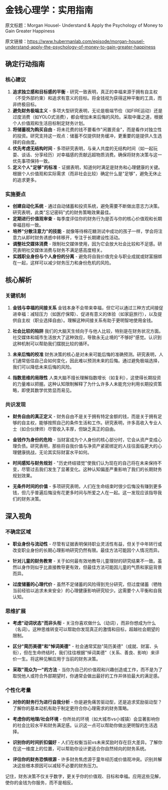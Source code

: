 # 金钱心理学：实用指南

原文标题：Morgan Housel- Understand & Apply the Psychology of Money to Gain Greater Happiness

原文链接：https://www.hubermanlab.com/episode/morgan-housel-understand-apply-the-psychology-of-money-to-gain-greater-happiness

<YouTube videoId="z5W74QC3v2I" />

## 确定行动指南

### 核心建议
1. **追求独立感和目标感的平衡** - 研究一致表明，真正的幸福来源于拥有自主权（不受外部约束）和追求有意义的目标。将金钱视为获得这种平衡的工具，而非终极目标。
2. **避免财务极端主义** - 多项大型研究表明，无论是极端节俭（如FIRE运动）还是过度消费（如YOLO式消费），都会增加未来后悔的风险。采取中庸之道，根据个人价值观和生活目标制定财务计划。
3. **将储蓄视为购买自由** - 将未花费的钱不要看作"闲置资金"，而是看作对独立性的投资。研究支持这一观点：储蓄不仅提供财务缓冲，更重要的是提供人生选择的自由度。
4. **优先考虑无结构时间** - 多项研究表明，与亲人共度的无结构时间（如一起玩耍、谈话、分享经历）对幸福感的贡献远超物质消费。确保将财务决策与这一优先事项保持一致。
5. **定义个人"足够"的标准** - 证据表明，知道何时满足是财务和心理健康的关键。根据个人价值观和实际需求（而非社会比较）确定什么是"足够"，避免无休止的追求更多。

### 实施要点
* **创建自动化系统** - 通过自动储蓄和投资系统，避免需要不断做出意志力决策。研究表明，此类"忘记密码"式的财务策略效果最佳。
* **定期进行价值观审查** - 每季度评估你的财务行为是否与你的核心价值观和长期幸福目标一致。
* **培养"分散注意力"的技能** - 就像等待棉花糖测试中成功的孩子一样，学会将注意力从即时财务诱惑中转移开，专注于长期建设性活动。
* **调整社交媒体消费** - 限制社交媒体使用，因为它会放大社会比较和不足感。研究表明社交媒体消费与财务不满足感高度相关。
* **实践职业身份与个人身份的分离** - 避免将自我价值完全与职业成就或财富捆绑在一起，这样可以减少财务压力和身份危机的风险。

## 核心解析

### 关键机制
1. **金钱与幸福的间接关系**
   金钱本身不会带来幸福，但它可以通过三种方式间接促进幸福：减轻压力（如医疗保障）、促进有意义的体验（如家庭旅行），以及提供自主权（职业选择自由）。理解这种间接关系有助于更明智地使用金钱。

2. **社会比较的陷阱**
   我们的大脑天生倾向于与他人比较，特别是在财务状况方面。社交媒体和城市生活放大了这种效应，导致永无止境的"不够好"感觉。认识到这种机制可以帮助我们摆脱比较的循环。

3. **未来后悔的校准**
   财务决策的核心是对未来可能后悔的准确预测。研究表明，人们通常低估自己会如何变化，因此难以预测未来的后悔。通过避免极端选择，我们可以降低未来后悔的风险。

4. **指数思维的局限性**
   人类大脑不擅长理解指数增长（如复利），这使得长期投资的力量难以把握。这种认知限制解释了为什么许多人未能充分利用长期投资策略，即使其数学优势显而易见。

### 共识发现
* **财务自由的真正定义** - 财务自由不是关于拥有特定金额的钱，而是关于拥有足够的自主权，能够按照自己的条件生活和工作。研究表明，许多高收入专业人士（如合伙律师）尽管收入丰厚，但缺乏真正的自由。

* **金钱作为身份的危险** - 当财富成为个人身份的核心部分时，它会从资产变成心理负债。研究表明，那些将自我价值与净资产紧密绑定的人往往面临更大的心理健康挑战，无论其实际财富水平如何。

* **时间感知与财务规划** - "历史终结错觉"使我们认为现在的自己将在未来保持不变，尽管过去我们发生了显著变化。这种认知偏差严重影响了我们的长期财务规划效果。

* **无条件时间的价值** - 多项研究表明，人们在生命结束时很少后悔没有赚到更多钱，但几乎普遍后悔没有花更多时间与所爱之人在一起。这一发现应该指导我们的财务决策。

## 深入视角

### 不确定区域
* **职业身份与流动性** - 尽管有证据表明保持职业灵活性有益，但关于中年转行或改变职业身份的长期心理影响研究仍然有限。最佳方法可能因个人情况而异。

* **针对儿童的财务教育** - 关于如何最有效地教导儿童理财的研究结果不一致。虽然以身作则似乎比直接教导更有效，但最佳方法可能因儿童的气质和家庭背景而异。

* **过度储蓄的心理代价** - 虽然不足储蓄的风险得到充分研究，但过度储蓄（牺牲当前经验以追求未来安全）的心理健康影响研究较少。这需要个人平衡和自我认知。

### 思维扩展
* **考虑"动词状态"而非头衔** - 关注你喜欢做什么（动词），而非你想成为什么（名词）。这种思维转变可以帮助你发现真正的激情和目标，超越社会期望的限制。

* **区分"简历美德"和"悼词美德"** - 社会通常奖励"简历美德"（成就、财富、头衔），但在生命终结时，我们往往根据"悼词美德"（关系、善良、影响）来评价一生。将这种见解应用于当前的财务决策。

* **采取"观众为一"的方法** - 当你为自己的价值观和兴趣创造或工作，而不是为了取悦他人或符合外部期望时，你通常会做出最好的工作并体验最大的满足感。

### 个性化考量
* **对你的财务行为进行自我分析** - 你是避免痛苦驱动型，还是追求奖励驱动型？了解你的基本动机有助于制定更符合你心理需求的财务策略。

* **考虑你的地理/社会环境** - 你所处的环境（如大城市vs小城镇）会显著影响你的社会比较水平和财务满足感。认识这一点可以帮助你做出更明智的生活选择。

* **识别你的时间折扣偏好** - 人们在权衡当前vs未来奖励时存在巨大差异。了解你在这一维度上的位置，可以帮助你设计更适合你自然倾向的财务系统。

* **评估你的财务恐惧根源** - 许多财务焦虑源于童年经历或价值观冲突。识别并解决这些根本原因可以减轻不必要的财务压力。

记住，财务决策不仅关乎数字，更关乎你的价值观、目标和幸福。应用这些见解，使你的金钱为你服务，而不是相反。
